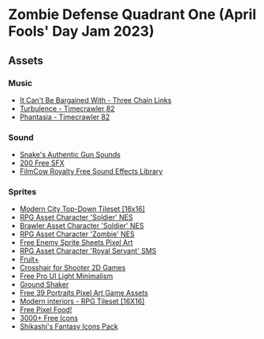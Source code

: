 # Zombie Defense Quadrant One (April Fools' Day Jam 2023)

## Assets
### Music
  - [It Can't Be Bargained With - Three Chain Links](https://freemusicarchive.org/music/Three_Chain_Links/The_Happiest_Days_Of_Our_Lives/Three_Chain_Links_-_05_-_It_Cant_Be_Bargained_With/)
  - [Turbulence - Timecrawler 82](https://freemusicarchive.org/music/Timecrawler_82/infinity/turbulence-1/)
  - [Phantasia - Timecrawler 82](https://freemusicarchive.org/music/Timecrawler_82/infinity/phantasia/)

### Sound
  - [Snake's Authentic Gun Sounds](https://f8studios.itch.io/snakes-authentic-gun-sounds)
  - [200 Free SFX](https://kronbits.itch.io/freesfx)
  - [FilmCow Royalty Free Sound Effects Library](https://filmcow.itch.io/filmcow-sfx)

### Sprites
  - [Modern City Top-Down Tileset [16x16]](https://shatteredreality.itch.io/modern-city)
  - [RPG Asset Character 'Soldier' NES](https://chasersgaming.itch.io/rpg-asset-character-soldier-nes)
  - [Brawler Asset Character 'Soldier' NES](https://chasersgaming.itch.io/brawler-asset-character-soldier-nes)
  - [RPG Asset Character 'Zombie' NES](https://chasersgaming.itch.io/rpg-masset-character-zombie-nes)
  - [Free Enemy Sprite Sheets Pixel Art](https://free-game-assets.itch.io/free-enemy-sprite-sheets-pixel-art)
  - [RPG Asset Character 'Royal Servant' SMS](https://chasersgaming.itch.io/rpg-asset-character-royal-servant-sms)
  - [Fruit+](https://ninjikin.itch.io/fruit)
  - [Crosshair for Shooter 2D Games](https://s-a-t-u-r-n.itch.io/crosshair-for-your-shooter-2d-games)
  - [Free Pro UI Light Minimalism](https://wenrexa.itch.io/uilight)
  - [Ground Shaker](https://zintoki.itch.io/ground-shaker)
  - [Free 39 Portraits Pixel Art Game Assets](https://free-game-assets.itch.io/free-39-portraits-pixel-art-game-assets)
  - [Modern interiors - RPG Tileset [16X16]](https://limezu.itch.io/moderninteriors)
  - [Free Pixel Food!](https://henrysoftware.itch.io/pixel-food)
  - [3000+ Free Icons](https://wishforge.itch.io/3000-free-icons)
  - [Shikashi's Fantasy Icons Pack](https://cheekyinkling.itch.io/shikashis-fantasy-icons-pack)